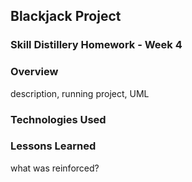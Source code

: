 ## Blackjack Project
### Skill Distillery Homework - Week 4

### Overview
description, running project, UML

### Technologies Used

### Lessons Learned
what was reinforced? 